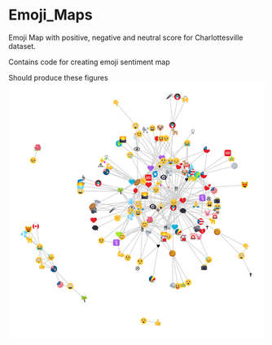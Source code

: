 # Emoji_Maps
Emoji Map with positive, negative and neutral score for Charlottesville dataset.

Contains code for creating emoji sentiment map

Should produce these figures
![Charlotteville Emoji Map](https://github.com/sashank06/ICWSM_Emoji/blob/master/images/emoji_solidarity_irma_network_NotUS.png "Charlotteville Emoji Map") 
